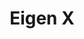 ---
facebook: https://facebook.com/eigenxllc
linkedin: https://linkedin.com/company/eigenxllc
logohandle: eigenx
sort: eigenx
title: Eigen X
twitter: https://x.com/EigenX
website: https://www.eigenx.com/
youtube: https://youtube.com/channel/UC2I7hX8_TSXqLnj6sadTZYA
---